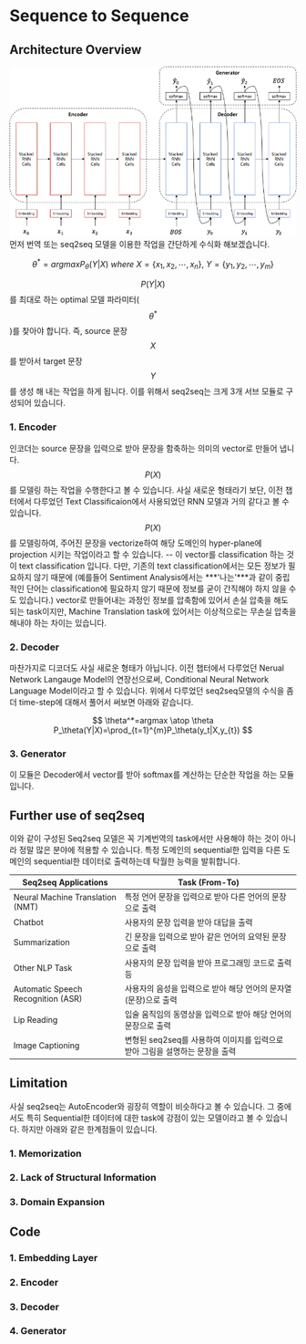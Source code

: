 # Sequence to Sequence

## Architecture Overview
![](/assets/seq2seq_architecture.png)
먼저 번역 또는 seq2seq 모델을 이용한 작업을 간단하게 수식화 해보겠습니다.

$$
\theta^*=argmaxP_\theta(Y|X)~where~X=\{x_1,x_2,\cdots,x_n\},~Y=\{y_1,y_2,\cdots,y_m\}
$$

$$ P(Y|X) $$를 최대로 하는 optimal 모델 파라미터($$ \theta^* $$)를 찾아야 합니다. 즉, source 문장 $$ X $$를 받아서 target 문장 $$ Y $$를 생성 해 내는 작업을 하게 됩니다. 이를 위해서 seq2seq는 크게 3개 서브 모듈로 구성되어 있습니다. 

### 1. Encoder
인코더는 source 문장을 입력으로 받아 문장을 함축하는 의미의 vector로 만들어 냅니다. $$ P(X) $$를 모델링 하는 작업을 수행한다고 볼 수 있습니다. 사실 새로운 형태라기 보단, 이전 챕터에서 다루었던 Text Classificaion에서 사용되었던 RNN 모델과 거의 같다고 볼 수 있습니다. $$ P(X) $$를 모델링하여, 주어진 문장을 vectorize하여 해당 도메인의 hyper-plane에 projection 시키는 작업이라고 할 수 있습니다. -- 이 vector를 classification 하는 것이 text classification 입니다. 다만, 기존의 text classification에서는 모든 정보가 필요하지 않기 때문에 (예를들어 Sentiment Analysis에서는 ***'나는'***과 같이 중립적인 단어는 classification에 필요하지 않기 때문에 정보를 굳이 간직해야 하지 않을 수도 있습니다.) vector로 만들어내는 과정인 정보를 압축함에 있어서 손실 압축을 해도 되는 task이지만, Machine Translation task에 있어서는 이상적으로는 무손실 압축을 해내야 하는 차이는 있습니다.

### 2. Decoder
마찬가지로 디코더도 사실 새로운 형태가 아닙니다. 이전 챕터에서 다루었던 Nerual Network Langauge Model의 연장선으로써, Conditional Neural Network Language Model이라고 할 수 있습니다. 위에서 다루었던 seq2seq모델의 수식을 좀 더 time-step에 대해서 풀어서 써보면 아래와 같습니다.

$$
\theta^*=argmax \atop \theta P_\theta(Y|X)=\prod_{t=1}^{m}P_\theta(y_t|X,y_{t})
$$

### 3. Generator
이 모듈은 Decoder에서 vector를 받아 softmax를 계산하는 단순한 작업을 하는 모듈 입니다. 

## Further use of seq2seq
이와 같이 구성된 Seq2seq 모델은 꼭 기계번역의 task에서만 사용해야 하는 것이 아니라 정말 많은 분야에 적용할 수 있습니다. 특정 도메인의 sequential한 입력을 다른 도메인의 sequential한 데이터로 출력하는데 탁월한 능력을 발휘합니다.

|Seq2seq Applications|Task (From-To)|
|-|-|
|Neural Machine Translation (NMT)|특정 언어 문장을 입력으로 받아 다른 언어의 문장으로 출력|
|Chatbot|사용자의 문장 입력을 받아 대답을 출력|
|Summarization|긴 문장을 입력으로 받아 같은 언어의 요약된 문장으로 출력|
|Other NLP Task|사용자의 문장 입력을 받아 프로그래밍 코드로 출력 등|
|Automatic Speech Recognition (ASR)|사용자의 음성을 입력으로 받아 해당 언어의 문자열(문장)으로 출력|
|Lip Reading|입술 움직임의 동영상을 입력으로 받아 해당 언어의 문장으로 출력|
|Image Captioning|변형된 seq2seq를 사용하여 이미지를 입력으로 받아 그림을 설명하는 문장을 출력|

## Limitation
사실 seq2seq는 AutoEncoder와 굉장히 역할이 비슷하다고 볼 수 있습니다. 그 중에서도 특히 Sequential한 데이터에 대한 task에 강점이 있는 모델이라고 볼 수 있습니다. 하지만 아래와 같은 한계점들이 있습니다.

### 1. Memorization

### 2. Lack of Structural Information

### 3. Domain Expansion

## Code

### 1. Embedding Layer

### 2. Encoder

### 3. Decoder

### 4. Generator


